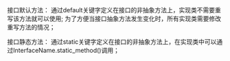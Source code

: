 接口默认方法：
    通过default关键字定义在接口的非抽象方法上，实现类不需要重写该方法就可以使用;
    为了方便当接口抽象方法发生变化时，所有实现类需要修改重写方法的情况；

接口静态方法：
    通过static关键字定义在接口的非抽象方法上，在实现类中可以通过InterfaceName.static_method()调用；